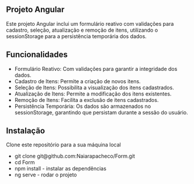 ## Projeto Angular 
Este projeto Angular inclui um formulário reativo com validações para cadastro, seleção, atualização e remoção de itens, utilizando o sessionStorage para a persistência temporária dos dados.

## Funcionalidades
<ul>
  <li>Formulário Reativo: Com validações para garantir a integridade dos dados.</li>
  <li>Cadastro de Itens: Permite a criação de novos itens.</li>
  <li>Seleção de Itens: Possibilita a visualização dos itens cadastrados.</li>
  <li>Atualização de Itens: Permite a modificação dos itens existentes.</li>
  <li>Remoção de Itens: Facilita a exclusão de itens cadastrados.</li>
  <li>Persistência Temporária: Os dados são armazenados no sessionStorage, garantindo que persistam durante a sessão do usuário.</li>
</ul>

## Instalação
Clone este repositório para a sua máquina local
<ul>
  <li>git clone git@github.com:Naiarapacheco/Form.git</li>
  <li>cd Form</li>
  <li>npm install - instalar as dependências</li>
  <li>ng serve - rodar o projeto</li>
</ul>
